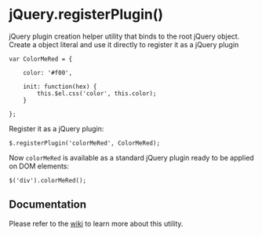jQuery.registerPlugin()
=======================

jQuery plugin creation helper utility that binds to the root jQuery object. Create a object literal and use it directly to register it as a jQuery plugin

```
var ColorMeRed = {

    color: '#f00',

    init: function(hex) {
        this.$el.css('color', this.color);
    }

};
```

Register it as a jQuery plugin:

`$.registerPlugin('colorMeRed', ColorMeRed);`

Now `colorMeRed` is available as a standard jQuery plugin ready to be applied on DOM elements:

`$('div').colorMeRed();`

## Documentation

Please refer to the [wiki](https://github.com/walmik/jquery.register-plugin/wiki/jQuery.registerPlugin) to learn more about this utility.
